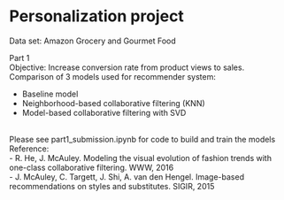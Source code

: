 # Personalization project

Data set: Amazon Grocery and Gourmet Food

Part 1 <br />
Objective: Increase conversion rate from product views to sales. <br />
Comparison of 3 models used for recommender system:
- Baseline model
- Neighborhood-based collaborative filtering (KNN)
- Model-based collaborative filtering with SVD
<br />
Please see part1_submission.ipynb	for code to build and train the models
<br />
Reference: <br />
- R. He, J. McAuley. Modeling the visual evolution of fashion trends with one-class collaborative filtering. WWW, 2016 <br />
- J. McAuley, C. Targett, J. Shi, A. van den Hengel. Image-based recommendations on styles and substitutes. SIGIR, 2015
